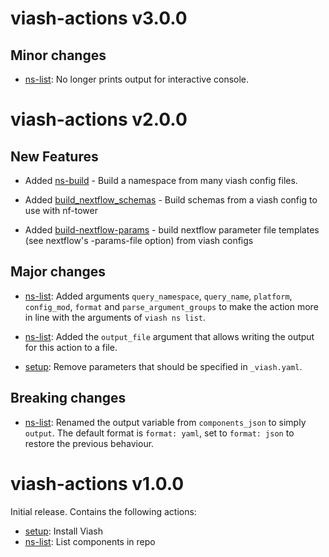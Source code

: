 # viash-actions v3.0.0

## Minor changes

* [ns-list](ns-list): No longer prints output for interactive console.

# viash-actions v2.0.0

## New Features

* Added [ns-build](ns-build) - Build a namespace from many viash config files.

* Added [build_nextflow_schemas](build_nextflow_schemas) - Build schemas from a viash config to use with nf-tower

* Added [build-nextflow-params](build-nextflow-params) - build nextflow parameter file templates (see nextflow's -params-file option) from viash configs

## Major changes

* [ns-list](ns-list): Added arguments `query_namespace`, `query_name`, `platform`,
  `config_mod`, `format` and `parse_argument_groups` to make the action more in line with the
  arguments of `viash ns list`.

* [ns-list](ns-list): Added the `output_file` argument that allows writing the output for this action to a file.

* [setup](setup): Remove parameters that should be specified in `_viash.yaml`.

## Breaking changes

* [ns-list](ns-list): Renamed the output variable from `components_json` to simply `output`.
  The default format is `format: yaml`, set to `format: json` to restore the previous
  behaviour.

# viash-actions v1.0.0

Initial release. Contains the following actions:

* [setup](setup): Install Viash
* [ns-list](ns-list): List components in repo